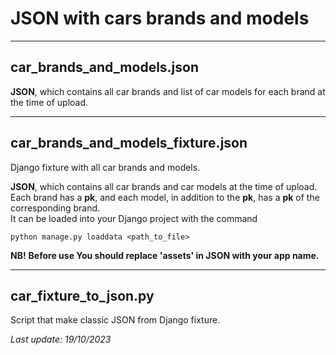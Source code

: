# JSON with cars brands and models

_____
## car_brands_and_models.json
**JSON**, which contains all car brands and list of car models for each brand at the time of upload.
_____
## car_brands_and_models_fixture.json
Django fixture with all car brands and models.    

**JSON**, which contains all car brands and car models at the time of upload.    
Each brand has a **pk**, and each model, in addition to the **pk**, has a **pk** of the corresponding brand.    
It can be loaded into your Django project with the command 
```
python manage.py loaddata <path_to_file>
```
**NB!** **Before use You should replace 'assets' in JSON with your app name.**
_____
## car_fixture_to_json.py
Script that make classic JSON from Django fixture.   

   
*Last update: 19/10/2023*

